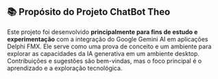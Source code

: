 ## 📚 Propósito do Projeto ChatBot Theo

Este projeto foi desenvolvido **principalmente para fins de estudo e experimentação** com a integração do Google Gemini AI em aplicações Delphi FMX. Ele serve como uma prova de conceito e um ambiente para explorar as capacidades da IA generativa em um ambiente desktop. Contribuições e sugestões são bem-vindas, mas o foco principal é o aprendizado e a exploração tecnológica.


